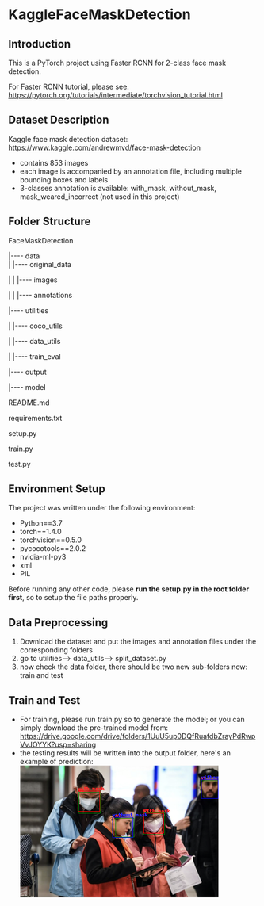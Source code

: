 # KaggleFaceMaskDetection

## Introduction

This is a PyTorch project using Faster RCNN for 2-class face mask detection.

For Faster RCNN tutorial, please see: https://pytorch.org/tutorials/intermediate/torchvision_tutorial.html

## Dataset Description

Kaggle face mask detection dataset: https://www.kaggle.com/andrewmvd/face-mask-detection

- contains 853 images
- each image is accompanied by an annotation file, including multiple bounding boxes and labels
- 3-classes annotation is available: with_mask, without_mask, mask_weared_incorrect (not used in this project)

## Folder Structure

FaceMaskDetection

|---- data  
|     |---- original_data

|      |      |---- images

|      |      |---- annotations  

|---- utilities

|      |---- coco_utils

|      |---- data_utils

|      |---- train_eval

|---- output

|---- model

README.md

requirements.txt

setup.py

train.py

test.py

## Environment Setup

The project was written under the following environment:

- Python==3.7
- torch==1.4.0
- torchvision==0.5.0
- pycocotools==2.0.2
- nvidia-ml-py3
- xml
- PIL

Before running any other code, please **run the setup.py in the root folder first**, so to setup the file paths properly.

## Data Preprocessing

1. Download the dataset and put the images and annotation files under the corresponding folders
2. go to utilities--> data_utils--> split_dataset.py
3. now check the data folder, there should be two new sub-folders now: train and test

## Train and Test

- For training, please run train.py so to generate the model; or you can simply download the pre-trained model from: https://drive.google.com/drive/folders/1UuU5up0DQfRuafdbZrayPdRwpVvJOYYK?usp=sharing
- the testing results will be written into the output folder, here's an example of prediction:![Example Output](https://github.com/adoskk/KaggleFaceMaskDetection/blob/master/output/result4.png)
